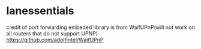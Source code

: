 # lanessentials
credit of port forwarding embeded library is from WaifUPnP(will not work on all routers that do not support UPNP)
https://github.com/adolfintel/WaifUPnP
